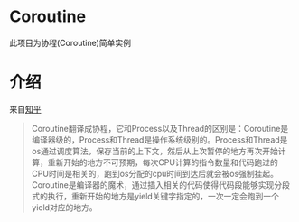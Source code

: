 # Coroutine
此项目为协程(Coroutine)简单实例

# 介绍
来自[知乎](http://www.zhihu.com/question/23895384 "知乎")

> Coroutine翻译成协程，它和Process以及Thread的区别是：Coroutine是编译器级的，Process和Thread是操作系统级别的。Process和Thread是os通过调度算法，保存当前的上下文，然后从上次暂停的地方再次开始计算，重新开始的地方不可预期，每次CPU计算的指令数量和代码跑过的CPU时间是相关的，跑到os分配的cpu时间到达后就会被os强制挂起。Coroutine是编译器的魔术，通过插入相关的代码使得代码段能够实现分段式的执行，重新开始的地方是yield关键字指定的，一次一定会跑到一个yield对应的地方。
